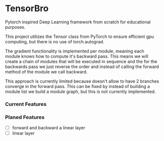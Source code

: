 # TensorBro
Pytorch inspired Deep Learning framework from scratch for educational purposes.

This project utilizes the Tensor class from PyTorch to ensure efficient gpu
computing, but there is no use of torch.autograd.

The gradient functionality is implemented per module,
meaning each module knows how to compute it's backward pass.
This means we will create a chain of modules that will be executed
in sequence and the for the backwards pass we just reverse the order
and instead of calling the forward method of the module we call backward.

This approach is currently limited because doesn't allow to have 2 branches
converge in the forward pass. This can be fixed by instead of building a module
list we build a module graph, but this is not currently implemented.

### Current Features



### Planed Features
- [ ] forward and backward a linear layer
- [ ] linear layer
